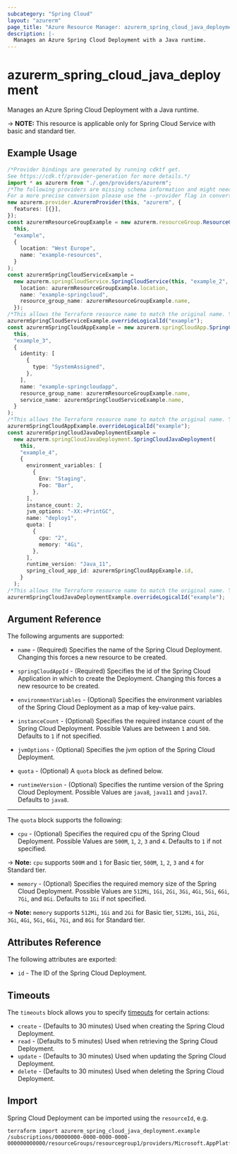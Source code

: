 ```yaml
---
subcategory: "Spring Cloud"
layout: "azurerm"
page_title: "Azure Resource Manager: azurerm_spring_cloud_java_deployment"
description: |-
  Manages an Azure Spring Cloud Deployment with a Java runtime.
---
```


# azurerm\_spring\_cloud\_java\_deployment

Manages an Azure Spring Cloud Deployment with a Java runtime.

\-> **NOTE:** This resource is applicable only for Spring Cloud Service with basic and standard tier.

## Example Usage

```typescript
/*Provider bindings are generated by running cdktf get.
See https://cdk.tf/provider-generation for more details.*/
import * as azurerm from "./.gen/providers/azurerm";
/*The following providers are missing schema information and might need manual adjustments to synthesize correctly: azurerm.
For a more precise conversion please use the --provider flag in convert.*/
new azurerm.provider.AzurermProvider(this, "azurerm", {
  features: [{}],
});
const azurermResourceGroupExample = new azurerm.resourceGroup.ResourceGroup(
  this,
  "example",
  {
    location: "West Europe",
    name: "example-resources",
  }
);
const azurermSpringCloudServiceExample =
  new azurerm.springCloudService.SpringCloudService(this, "example_2", {
    location: azurermResourceGroupExample.location,
    name: "example-springcloud",
    resource_group_name: azurermResourceGroupExample.name,
  });
/*This allows the Terraform resource name to match the original name. You can remove the call if you don't need them to match.*/
azurermSpringCloudServiceExample.overrideLogicalId("example");
const azurermSpringCloudAppExample = new azurerm.springCloudApp.SpringCloudApp(
  this,
  "example_3",
  {
    identity: [
      {
        type: "SystemAssigned",
      },
    ],
    name: "example-springcloudapp",
    resource_group_name: azurermResourceGroupExample.name,
    service_name: azurermSpringCloudServiceExample.name,
  }
);
/*This allows the Terraform resource name to match the original name. You can remove the call if you don't need them to match.*/
azurermSpringCloudAppExample.overrideLogicalId("example");
const azurermSpringCloudJavaDeploymentExample =
  new azurerm.springCloudJavaDeployment.SpringCloudJavaDeployment(
    this,
    "example_4",
    {
      environment_variables: [
        {
          Env: "Staging",
          Foo: "Bar",
        },
      ],
      instance_count: 2,
      jvm_options: "-XX:+PrintGC",
      name: "deploy1",
      quota: [
        {
          cpu: "2",
          memory: "4Gi",
        },
      ],
      runtime_version: "Java_11",
      spring_cloud_app_id: azurermSpringCloudAppExample.id,
    }
  );
/*This allows the Terraform resource name to match the original name. You can remove the call if you don't need them to match.*/
azurermSpringCloudJavaDeploymentExample.overrideLogicalId("example");

```

## Argument Reference

The following arguments are supported:

*   `name` - (Required) Specifies the name of the Spring Cloud Deployment. Changing this forces a new resource to be created.

*   `springCloudAppId` - (Required) Specifies the id of the Spring Cloud Application in which to create the Deployment. Changing this forces a new resource to be created.

*   `environmentVariables` - (Optional) Specifies the environment variables of the Spring Cloud Deployment as a map of key-value pairs.

*   `instanceCount` - (Optional) Specifies the required instance count of the Spring Cloud Deployment. Possible Values are between `1` and `500`. Defaults to `1` if not specified.

*   `jvmOptions` - (Optional) Specifies the jvm option of the Spring Cloud Deployment.

*   `quota` - (Optional) A `quota` block as defined below.

*   `runtimeVersion` - (Optional) Specifies the runtime version of the Spring Cloud Deployment. Possible Values are `java8`, `java11` and `java17`. Defaults to `java8`.

***

The `quota` block supports the following:

* `cpu` - (Optional) Specifies the required cpu of the Spring Cloud Deployment. Possible Values are `500M`, `1`, `2`, `3` and `4`. Defaults to `1` if not specified.

\-> **Note:** `cpu` supports `500M` and `1` for Basic tier, `500M`, `1`, `2`, `3` and `4` for Standard tier.

* `memory` - (Optional) Specifies the required memory size of the Spring Cloud Deployment. Possible Values are `512Mi`, `1Gi`, `2Gi`, `3Gi`, `4Gi`, `5Gi`, `6Gi`, `7Gi`, and `8Gi`. Defaults to `1Gi` if not specified.

\-> **Note:** `memory` supports `512Mi`, `1Gi` and `2Gi` for Basic tier, `512Mi`, `1Gi`, `2Gi`, `3Gi`, `4Gi`, `5Gi`, `6Gi`, `7Gi`, and `8Gi` for Standard tier.

## Attributes Reference

The following attributes are exported:

* `id` - The ID of the Spring Cloud Deployment.

## Timeouts

The `timeouts` block allows you to specify [timeouts](https://www.terraform.io/language/resources/syntax#operation-timeouts) for certain actions:

* `create` - (Defaults to 30 minutes) Used when creating the Spring Cloud Deployment.
* `read` - (Defaults to 5 minutes) Used when retrieving the Spring Cloud Deployment.
* `update` - (Defaults to 30 minutes) Used when updating the Spring Cloud Deployment.
* `delete` - (Defaults to 30 minutes) Used when deleting the Spring Cloud Deployment.

## Import

Spring Cloud Deployment can be imported using the `resourceId`, e.g.

```shell
terraform import azurerm_spring_cloud_java_deployment.example /subscriptions/00000000-0000-0000-0000-000000000000/resourceGroups/resourcegroup1/providers/Microsoft.AppPlatform/spring/service1/apps/app1/deployments/deploy1
```
